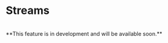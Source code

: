 # Streams

<div class="txt-center">
    <i class="pad-d fas fa-laptop-code" style="font-size:2em"></i>
    <br/>
    **This feature is in development and will be available soon.**
</div>



